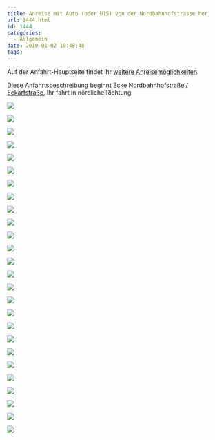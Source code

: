 ```yaml
---
title: Anreise mit Auto (oder U15) von der Nordbahnhofstrasse her
url: 1444.html
id: 1444
categories:
  - Allgemein
date: 2010-01-02 10:48:48
tags:
---
```


Auf der Anfahrt-Hauptseite findet ihr [weitere Anreisemöglichkeiten](https://blog.shackspace.de/?page_id=713).

Diese Anfahrtsbeschreibung beginnt [Ecke Nordbahnhofstraße / Eckartstraße](http://www.openstreetmap.org/?mlat=48.79500&amp;mlon=9.19000&amp;zoom=17&amp;layers=B000FTF), Ihr fahrt in nördliche Richtung.

[![](../wp-content/uploads/2010/05/img_3394-h600-label.png)](../wp-content/uploads/2010/05/img_3394-h600-label.png)

[![](../wp-content/uploads/2010/05/img_3395-h600-label.png)](../wp-content/uploads/2010/05/img_3395-h600-label.png)

[![](../wp-content/uploads/2010/05/img_3396-h600-label.png)](../wp-content/uploads/2010/05/img_3396-h600-label.png)

[![](../wp-content/uploads/2010/05/img_3397-h600-label.png)](../wp-content/uploads/2010/05/img_3397-h600-label.png)

[![](../wp-content/uploads/2010/05/img_3398-h600-label.png)](../wp-content/uploads/2010/05/img_3398-h600-label.png)

[![](../wp-content/uploads/2010/05/img_3399-h600-label.png)](../wp-content/uploads/2010/05/img_3399-h600-label.png)

[![](../wp-content/uploads/2010/05/img_3400-h600-label.png)](../wp-content/uploads/2010/05/img_3400-h600-label.png)

[![](../wp-content/uploads/2010/05/img_3401-h600-label.png)](../wp-content/uploads/2010/05/img_3401-h600-label.png)

[![](../wp-content/uploads/2010/05/img_3402-h600-label.png)](../wp-content/uploads/2010/05/img_3402-h600-label.png)

[![](../wp-content/uploads/2010/05/img_3403-h600-label.png)](../wp-content/uploads/2010/05/img_3403-h600-label.png)

[![](../wp-content/uploads/2010/05/img_3404-h600-label.png)](../wp-content/uploads/2010/05/img_3404-h600-label.png)

[![](../wp-content/uploads/2010/05/img_3406-h600-label.png)](../wp-content/uploads/2010/05/img_3406-h600-label.png)

[![](../wp-content/uploads/2010/05/img_3407-h600-label.png)](../wp-content/uploads/2010/05/img_3407-h600-label.png)

[![](../wp-content/uploads/2010/05/img_3408-h600-label.png)](../wp-content/uploads/2010/05/img_3408-h600-label.png)

[![](../wp-content/uploads/2010/05/img_3409-h600-label.png)](../wp-content/uploads/2010/05/img_3409-h600-label.png)

[![](../wp-content/uploads/2010/05/img_3410-h600-label.png)](../wp-content/uploads/2010/05/img_3410-h600-label.png)

[![](../wp-content/uploads/2010/05/img_3411-h600-label.png)](../wp-content/uploads/2010/05/img_3411-h600-label.png)

[![](../wp-content/uploads/2010/05/img_3412-h600-label.png)](../wp-content/uploads/2010/05/img_3412-h600-label.png)

[![](../wp-content/uploads/2010/05/img_3413-h600-label.png)](../wp-content/uploads/2010/05/img_3413-h600-label.png)

[![](../wp-content/uploads/2010/05/img_3414-h600-label.png)](../wp-content/uploads/2010/05/img_3414-h600-label.png)

[![](../wp-content/uploads/2010/05/img_3415-h600-label.png)](../wp-content/uploads/2010/05/img_3415-h600-label.png)

[![](../wp-content/uploads/2010/05/img_3416-h600-label.png)](../wp-content/uploads/2010/05/img_3416-h600-label.png)

[![](../wp-content/uploads/2010/05/img_3417-h600-label.png)](../wp-content/uploads/2010/05/img_3417-h600-label.png)

[![](../wp-content/uploads/2010/05/img_3418-h600-label.png)](../wp-content/uploads/2010/05/img_3418-h600-label.png)

[![](../wp-content/uploads/2010/05/img_3419-h600-label.png)](../wp-content/uploads/2010/05/img_3419-h600-label.png)

[![](../wp-content/uploads/2010/05/img_3420-h600-label.png)](../wp-content/uploads/2010/05/img_3420-h600-label.png)